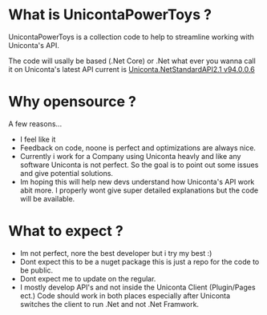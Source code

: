 # What is UnicontaPowerToys ?
UnicontaPowerToys is a collection code to help to streamline working with Uniconta's API.

The code will usally be based (.Net Core) or .Net what ever you wanna call it on Uniconta's latest API current is [Uniconta.NetStandardAPI2.1 v94.0.0.6](https://www.nuget.org/packages/Uniconta.NetStandardAPI2.1/)

# Why opensource ?
A few reasons...

- I feel like it
- Feedback on code, noone is perfect and optimizations are always nice.
- Currently i work for a Company using Uniconta heavly and like any software Uniconta is not perfect. So the goal is to point out some issues and give potential solutions.
- Im hoping this will help new devs understand how Uniconta's API work abit more. I properly wont give super detailed explanations but the code will be available.

# What to expect ?
- Im not perfect, nore the best developer but i try my best :)
- Dont expect this to be a nuget package this is just a repo for the code to be public.
- Dont expect me to update on the regular.
- I mostly develop API's and not inside the Uniconta Client (Plugin/Pages ect.) Code should work in both places especially after Uniconta switches the client to run .Net and not .Net Framwork.

